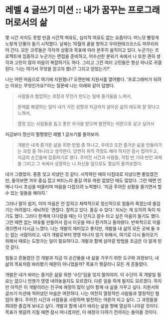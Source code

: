 # 레벨 4 글쓰기 미션 :: 내가 꿈꾸는 프로그래머로서의 삶

몇 시간 자지도 못할 만큼 시간적 여유도, 심리적 여유도 없는 요즘이다. 어느덧 빨갛게 노랗게 단풍이 들기 시작했다. 날짜는 10월의 끝을 향하고 우아한테크코스도 마무리되어 간다. 모든 크루들은 각자의 상황과 목표에 따라 분주히 움직이고 있다. 누군가는 프로젝트에 집중하고 누군가는 면접을 준비하고, 어수선한 분위기 속에서 나 또한 괜히 생각과 고민이 많아 마음이 복잡하기도 하다. 그리고 그런 여러 고민들은 항상 하나로 귀결된다. ‘나는 여기서 무엇을 얻고자 했나? 그리고 얻었는가?’

나는 어떤 마음으로 여기에 지원했나? 오랜만에 지원서를 열어봤다. ‘프로그래머가 되려는 이유는 무엇인가요?’라는 질문에 나는 아래와 같이 답했다.

> 사람들과 협업하는 과정과 무언가 만드는 일에 즐거움을 느껴서,
> 
> 문제를 해결하는 일이 내가 가진 성향과 지금까지 살아온 삶의 태도와 잘 맞다고 느껴서,
> 
> 열정 있는 사람들을 돕고 좋은 자극을 받으며 발전하는 어른으로 살고 싶어서

지금보다 정신이 멀쩡했던 레벨 1 글쓰기를 돌아보자.

> 개발은 내게 즐거운 삶을 위한 방법 중 하나고, 우테코 또한 즐거운 삶을 만들어가는 과정 중 하나라고 생각한다. 당연히 취직 걱정도 해야 하지만 잠시 접어두고, 지금의 순간들에 집중하기로 했다. 주어진 시간과 사람들, 걱정 반 기대 반인 과제들 그리고 그 속에서 성장하는 나 자신을 앞으로도 열심히 즐겨보겠다.

내가 그랬었지. 종종 잊고 지냈던 것 같다. 시작하던 때의 다짐대로 지냈으면 좋았겠건만, 돌아보면 겨우 중심 잡고 버티느라 즐길 여유 따윈 없었던 때도 많았다. 그런 때면 언제나 다시 초심을 떠올리며 마음을 다잡으려 노력했다. ‘지금 주어진 상황을 즐기면서 할 수 있는 일들을 해야지.’

그러나 말이 쉽지, 이미 마음은 안 잡히고 체력적으로 정신적으로 힘들어 죽겠는데 즐겁기는 어려웠다. 세뇌하듯 ‘괜찮다. 잘하고 있다. 즐길 수 있다.’ 되뇌는 게 오히려 독이 되기도 했다. 그러다 한계에 다다랐을 때는 다 던지고 잠수 타고 싶은 마음이 들기도 했다. 그런 때면 없는 여유를 만들어서 잠시 이곳을 떠나 환기하고 돌아왔다. 반복적으로 이를 겪으면서 다시금 느꼈다. 나는 개발이 재미있고 좋지만, 개발을 내 삶의 모든 곳에 둘 수는 없는 사람이라고. 내가 개발로부터 영영 떠나지 않기 위해서, 여기로 다시 돌아오기 위해서 때로는 도망가는 일이 필요하다고. 개발과 함께 살아갈 방법을 조금은 더 알게 된 것 같다.

힘들고 흔들렸던 건 개발과 지금 이 순간들을 내 삶을 가꾸기 위한 도구와 과정보다, 내 삶의 목표처럼 바라봤기 때문이 아니었을까? 목표가 헷갈리니 모든 게 흔들렸다.

개발은 내가 바라는 즐거운 삶을 위한 ‘수단’임을 잊지 말아야지. 이 수단이 꼭 개발일 필요는 없으니 언젠가 영영 내려놓을지도 모르겠다. 다른 일을 하게 될지도 모르겠다. 하지만 아직은 이 개발이라는 친구에 애정이 많이 남아 함께 내 삶을 가꾸고 싶다. 지원서와 글쓰기 미션에 적어냈던 마음은 여전하다. 나는 여전히 열정적인 사람들과 열정적인 협업이 좋다. 주어진 시간과 사람들을 사랑하며 발전하는 어른이 되고 싶다. 그 과정들을 최대한 즐겁게 보내고 싶다. 개발과 함께 내가 바라는 삶을 향해 열심히 나아갈 것이다. 목표가 헷갈려 지칠 때면 잠시 떠나겠지만, 이 애정이 다하기 전까지는 돌아올 것이다.
